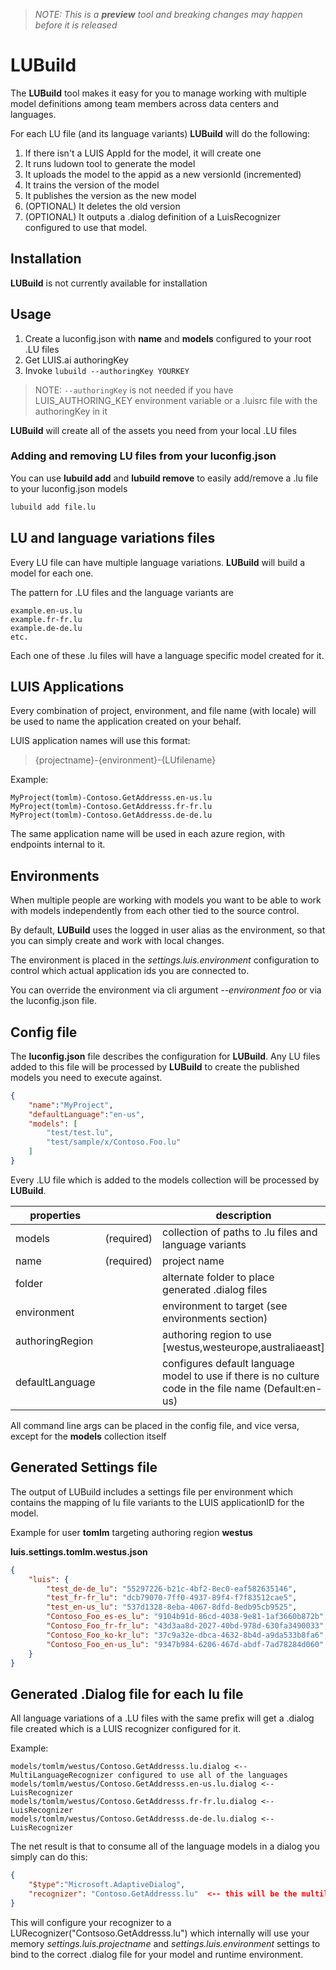 > *NOTE: This is a **preview** tool and breaking changes may happen before it is released*

# **LUBuild**
The **LUBuild** tool makes it easy for you to manage working with multiple model definitions among team members across data centers and languages.

For each LU file (and its language variants) **LUBuild** will do the following:

1. If there isn't a LUIS AppId for the model, it will create one
2. It runs ludown tool to generate the model
3. It uploads the model to the appid as a new versionId (incremented)
4. It trains the version of the model 
5. It publishes the version as the new model
6. (OPTIONAL) It deletes the old version
7. (OPTIONAL) It outputs a .dialog definition of a LuisRecognizer configured to use that model.

## Installation

**LUBuild** is not currently available for installation

## Usage

1. Create a luconfig.json with **name** and **models** configured to your root .LU files
2. Get LUIS.ai authoringKey
3. Invoke `lubuild --authoringKey YOURKEY`

> NOTE: `--authoringKey` is not needed if you have LUIS_AUTHORING_KEY environment variable or a .luisrc file with the authoringKey in it

**LUBuild** will create all of the assets you need from your local .LU files

### Adding and removing LU files from your luconfig.json
You can use **lubuild add** and **lubuild remove** to easily add/remove a .lu file to your luconfig.json models

```bash
lubuild add file.lu
```

## LU and language variations files
Every LU file can have multiple language variations.  **LUBuild** will build a model for each one.  

The pattern for .LU files and the language variants are

```
example.en-us.lu
example.fr-fr.lu
example.de-de.lu
etc.
````

Each one of these .lu files will have a language specific model created for it.

## LUIS Applications 

Every combination of project, environment, and file name (with locale) will be used to name the application created on your behalf.

LUIS application names will use this format:

> {projectname}-{environment}-{LUfilename}

Example:

```
MyProject(tomlm)-Contoso.GetAddresss.en-us.lu
MyProject(tomlm)-Contoso.GetAddresss.fr-fr.lu
MyProject(tomlm)-Contoso.GetAddresss.de-de.lu
```

The same application name will be used in each azure region, with endpoints internal to it.

## Environments

When multiple people are working with models you want to be able to work with models
independently from each other tied to the source control.

By default, **LUBuild** uses the logged in user alias as the environment, so that you can
simply create and work with local changes.  

The environment is placed in the *settings.luis.environment* configuration to control which
actual application ids you are connected to.

You can override the environment via cli argument *--environment foo* or via the luconfig.json
file.

## Config file
The **luconfig.json** file describes the configuration for **LUBuild**.  Any LU files added to this file 
will be processed by **LUBuild** to create the published models you need to execute against.

```json
{
    "name":"MyProject",
    "defaultLanguage":"en-us",
    "models": [
        "test/test.lu",
        "test/sample/x/Contoso.Foo.lu"
    ]
}
```

Every .LU file which is added to the models collection will be processed by **LUBuild**.

| properties      |            | description                                                                                           |
|-----------------|------------|-------------------------------------------------------------------------------------------------------|
| models          | (required) | collection of paths to .lu files and language variants                                                |
| name            | (required) | project name                                                                                          |
| folder          |            | alternate folder to place generated .dialog files                                                     |
| environment     |            | environment to target (see environments section)                                                      |
| authoringRegion |            | authoring region to use [westus,westeurope,australiaeast]                                             |
| defaultLanguage |            | configures default language model to use if there is no culture code in the file name (Default:en-us) |

All command line args can be placed in the config file, and vice versa, except for the **models** collection itself

## Generated Settings file
The output of LUBuild includes a settings file per environment which contains the mapping of lu file variants to the LUIS applicationID for the model.

Example for user **tomlm** targeting authoring region **westus** 

**luis.settings.tomlm.westus.json**

```json
{
    "luis": {
        "test_de-de_lu": "55297226-b21c-4bf2-8ec0-eaf582635146",
        "test_fr-fr_lu": "dcb79070-7ff0-4937-89f4-f7f83512cae5",
        "test_en-us_lu": "537d1328-8eba-4067-8dfd-8edb95cb9525",
        "Contoso_Foo_es-es_lu": "9104b91d-86cd-4038-9e81-1af3660b872b",
        "Contoso_Foo_fr-fr_lu": "43d3aa8d-2027-40bd-978d-630fa3490033",
        "Contoso_Foo_ko-kr_lu": "37c9a32e-dbca-4632-8b4d-a9da533b8fa6",
        "Contoso_Foo_en-us_lu": "9347b984-6206-467d-abdf-7ad78284d060"
    }
}
```

## Generated .Dialog file for each lu file

All language variations of a .LU files with the same prefix will get a .dialog file created
which is a LUIS recognizer configured for it. 

Example:

```
models/tomlm/westus/Contoso.GetAddresss.lu.dialog <-- MultiLanguageRecognizer configured to use all of the languages 
models/tomlm/westus/Contoso.GetAddresss.en-us.lu.dialog <-- LuisRecognizer 
models/tomlm/westus/Contoso.GetAddresss.fr-fr.lu.dialog <-- LuisRecognizer 
models/tomlm/westus/Contoso.GetAddresss.de-de.lu.dialog <-- LuisRecognizer 
```

The net result is that to consume all of the language models in a dialog you simply can do this:

```json
{
    "$type":"Microsoft.AdaptiveDialog",
    "recognizer": "Contoso.GetAddresss.lu"  <-- this will be the multilanguage model with all variations
}
```

This will configure your recognizer to a LURecognizer("Contsoso.GetAddresss.lu") which internally
will use your memory *settings.luis.projectname* and *settings.luis.environment* settings to
bind to the correct .dialog file for your model and runtime environment.
